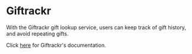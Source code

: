 # Giftrackr

With the Giftrackr gift lookup service, users can keep track of gift history, and avoid repeating gifts.

Click [here](https://anneem78.github.io/gift-lookup-service/) for Giftrackr's documentation.

